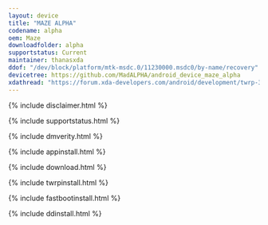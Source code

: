 ```yaml
---
layout: device
title: "MAZE ALPHA"
codename: alpha
oem: Maze
downloadfolder: alpha
supportstatus: Current
maintainer: thanasxda
ddof: "/dev/block/platform/mtk-msdc.0/11230000.msdc0/by-name/recovery"
devicetree: https://github.com/MadALPHA/android_device_maze_alpha
xdathread: "https://forum.xda-developers.com/android/development/twrp-3-2-3-0-maze-alpha-mt6757-t3877283"
---
```


{% include disclaimer.html %}

{% include supportstatus.html %}

{% include dmverity.html %}

{% include appinstall.html %}

{% include download.html %}

{% include twrpinstall.html %}

{% include fastbootinstall.html %}

{% include ddinstall.html %}
